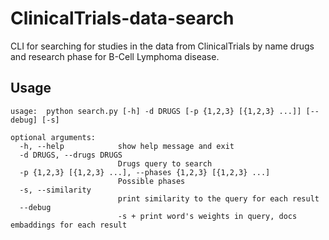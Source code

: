 # ClinicalTrials-data-search
CLI for searching for studies in the data from ClinicalTrials by name drugs and research phase for B-Cell Lymphoma disease.

## Usage

```console
usage:  python search.py [-h] -d DRUGS [-p {1,2,3} [{1,2,3} ...]] [--debug] [-s]

optional arguments:
  -h, --help            show help message and exit
  -d DRUGS, --drugs DRUGS
                        Drugs query to search
  -p {1,2,3} [{1,2,3} ...], --phases {1,2,3} [{1,2,3} ...]
                        Possible phases
  -s, --similarity      
                        print similarity to the query for each result 
  --debug               
                        -s + print word's weights in query, docs embaddings for each result
```
